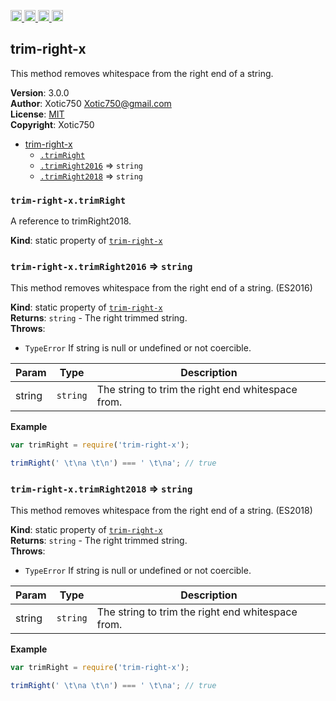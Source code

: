 <a href="https://travis-ci.org/Xotic750/trim-right-x"
   title="Travis status">
<img
   src="https://travis-ci.org/Xotic750/trim-right-x.svg?branch=master"
   alt="Travis status" height="18"/>
</a>
<a href="https://david-dm.org/Xotic750/trim-right-x"
   title="Dependency status">
<img src="https://david-dm.org/Xotic750/trim-right-x.svg"
   alt="Dependency status" height="18"/>
</a>
<a href="https://david-dm.org/Xotic750/trim-right-x#info=devDependencies"
   title="devDependency status">
<img src="https://david-dm.org/Xotic750/trim-right-x/dev-status.svg"
   alt="devDependency status" height="18"/>
</a>
<a href="https://badge.fury.io/js/trim-right-x" title="npm version">
<img src="https://badge.fury.io/js/trim-right-x.svg"
   alt="npm version" height="18"/>
</a>
<a name="module_trim-right-x"></a>

## trim-right-x
This method removes whitespace from the right end of a string.

**Version**: 3.0.0  
**Author**: Xotic750 <Xotic750@gmail.com>  
**License**: [MIT](&lt;https://opensource.org/licenses/MIT&gt;)  
**Copyright**: Xotic750  

* [trim-right-x](#module_trim-right-x)
    * [`.trimRight`](#module_trim-right-x.trimRight)
    * [`.trimRight2016`](#module_trim-right-x.trimRight2016) ⇒ <code>string</code>
    * [`.trimRight2018`](#module_trim-right-x.trimRight2018) ⇒ <code>string</code>

<a name="module_trim-right-x.trimRight"></a>

### `trim-right-x.trimRight`
A reference to trimRight2018.

**Kind**: static property of [<code>trim-right-x</code>](#module_trim-right-x)  
<a name="module_trim-right-x.trimRight2016"></a>

### `trim-right-x.trimRight2016` ⇒ <code>string</code>
This method removes whitespace from the right end of a string. (ES2016)

**Kind**: static property of [<code>trim-right-x</code>](#module_trim-right-x)  
**Returns**: <code>string</code> - The right trimmed string.  
**Throws**:

- <code>TypeError</code> If string is null or undefined or not coercible.


| Param | Type | Description |
| --- | --- | --- |
| string | <code>string</code> | The string to trim the right end whitespace from. |

**Example**  
```js
var trimRight = require('trim-right-x');

trimRight(' \t\na \t\n') === ' \t\na'; // true
```
<a name="module_trim-right-x.trimRight2018"></a>

### `trim-right-x.trimRight2018` ⇒ <code>string</code>
This method removes whitespace from the right end of a string. (ES2018)

**Kind**: static property of [<code>trim-right-x</code>](#module_trim-right-x)  
**Returns**: <code>string</code> - The right trimmed string.  
**Throws**:

- <code>TypeError</code> If string is null or undefined or not coercible.


| Param | Type | Description |
| --- | --- | --- |
| string | <code>string</code> | The string to trim the right end whitespace from. |

**Example**  
```js
var trimRight = require('trim-right-x');

trimRight(' \t\na \t\n') === ' \t\na'; // true
```
